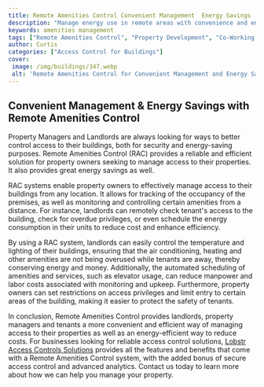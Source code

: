 ```yaml
---
title: Remote Amenities Control Convenient Management  Energy Savings
description: "Manage energy use in remote areas with convenience and energy savings using Remote Amenities Control Learn how to make it work for your business"
keywords: amenities management
tags: ["Remote Amenities Control", "Property Development", "Co-Working Space", "Office", "Building", "Tech"]
author: Curtis
categories: ["Access Control for Buildings"]
cover: 
 image: /img/buildings/347.webp
 alt: 'Remote Amenities Control for Convenient Management and Energy Savings'
---
```

## Convenient Management & Energy Savings with Remote Amenities Control

Property Managers and Landlords are always looking for ways to better control access to their buildings, both for security and energy-saving purposes. Remote Amenities Control (RAC) provides a reliable and efficient solution for property owners seeking to manage access to their properties. It also provides great energy savings as well.

RAC systems enable property owners to effectively manage access to their buildings from any location. It allows for tracking of the occupancy of the premises, as well as monitoring and controlling certain amenities from a distance. For instance, landlords can remotely check tenant's access to the building, check for overdue privileges, or even schedule the energy consumption in their units to reduce cost and enhance efficiency. 

By using a RAC system, landlords can easily control the temperature and lighting of their buildings, ensuring that the air conditioning, heating and other amenities are not being overused while tenants are away, thereby conserving energy and money. Additionally, the automated scheduling of amenities and services, such as elevator usage, can reduce manpower and labor costs associated with monitoring and upkeep. Furthermore, property owners can set restrictions on access privileges and limit entry to certain areas of the building, making it easier to protect the safety of tenants.

In conclusion, Remote Amenities Control provides landlords, property managers and tenants a more convenient and efficient way of managing access to their properties as well as an energy-efficient way to reduce costs. For businesses looking for reliable access control solutions, [Lobstr Access Controls Solutions](/access-control) provides all the features and benefits that come with a Remote Amenities Control system, with the added bonus of secure access control and advanced analytics. Contact us today to learn more about how we can help you manage your property.

